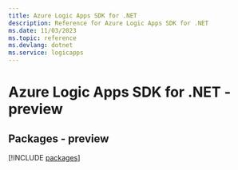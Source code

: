 ```yaml
---
title: Azure Logic Apps SDK for .NET
description: Reference for Azure Logic Apps SDK for .NET
ms.date: 11/03/2023
ms.topic: reference
ms.devlang: dotnet
ms.service: logicapps
---
```

# Azure Logic Apps SDK for .NET - preview
## Packages - preview
[!INCLUDE [packages](logic-apps-index.md)]